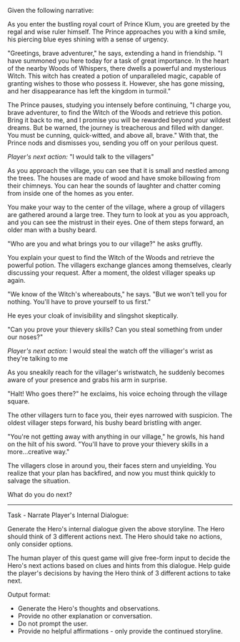 Given the following narrative:

As you enter the bustling royal court of Prince Klum, you are greeted by the regal and wise ruler himself. The Prince approaches you with a kind smile, his piercing blue eyes shining with a sense of urgency.

"Greetings, brave adventurer," he says, extending a hand in friendship. "I have summoned you here today for a task of great importance. In the heart of the nearby Woods of Whispers, there dwells a powerful and mysterious Witch. This witch has created a potion of unparalleled magic, capable of granting wishes to those who possess it. However, she has gone missing, and her disappearance has left the kingdom in turmoil."

The Prince pauses, studying you intensely before continuing, "I charge you, brave adventurer, to find the Witch of the Woods and retrieve this potion. Bring it back to me, and I promise you will be rewarded beyond your wildest dreams. But be warned, the journey is treacherous and filled with danger. You must be cunning, quick-witted, and above all, brave." With that, the Prince nods and dismisses you, sending you off on your perilous quest.

*Player's next action:* "I would talk to the villagers"

As you approach the village, you can see that it is small and nestled among the trees. The houses are made of wood and have smoke billowing from their chimneys. You can hear the sounds of laughter and chatter coming from inside one of the homes as you enter.

You make your way to the center of the village, where a group of villagers are gathered around a large tree. They turn to look at you as you approach, and you can see the mistrust in their eyes. One of them steps forward, an older man with a bushy beard.

"Who are you and what brings you to our village?" he asks gruffly.

You explain your quest to find the Witch of the Woods and retrieve the powerful potion. The villagers exchange glances among themselves, clearly discussing your request. After a moment, the oldest villager speaks up again.

"We know of the Witch's whereabouts," he says. "But we won't tell you for nothing. You'll have to prove yourself to us first."

He eyes your cloak of invisibility and slingshot skeptically.

"Can you prove your thievery skills? Can you steal something from under our noses?"

*Player's next action:* I would steal the watch off the villiager's wrist as they're talking to me

As you sneakily reach for the villager's wristwatch, he suddenly becomes aware of your presence and grabs his arm in surprise.

"Halt! Who goes there?" he exclaims, his voice echoing through the village square.

The other villagers turn to face you, their eyes narrowed with suspicion. The oldest villager steps forward, his bushy beard bristling with anger.

"You're not getting away with anything in our village," he growls, his hand on the hilt of his sword. "You'll have to prove your thievery skills in a more...creative way."

The villagers close in around you, their faces stern and unyielding. You realize that your plan has backfired, and now you must think quickly to salvage the situation.

What do you do next?

---

Task - Narrate Player's Internal Dialogue:

Generate the Hero's internal dialogue given the above storyline. The Hero should think of 3 different actions next. The Hero should take no actions, only consider options.

The human player of this quest game will give free-form input to decide the Hero's next actions based on clues and hints from this dialogue. Help guide the player's decisions by having the Hero think of 3 different actions to take next.

Output format:
- Generate the Hero's thoughts and observations.
- Provide no other explanation or conversation.
- Do not prompt the user.
- Provide no helpful affirmations - only provide the continued storyline.